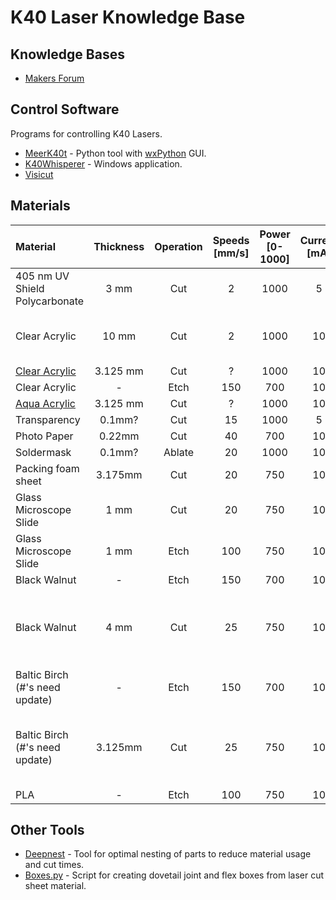 # K40 Laser Knowledge Base

## Knowledge Bases

* [Makers Forum](https://forum.makerforums.info/t/new-to-k40-start-here/79751)

## Control Software

Programs for controlling K40 Lasers.

* [MeerK40t](https://github.com/meerk40t/meerk40t/wiki) - Python tool with [wxPython](https://www.wxpython.org/) GUI.
* [K40Whisperer](https://www.scorchworks.com/K40whisperer/k40whisperer.html) - Windows application.
* [Visicut](https://visicut.org/)

## Materials

| Material | Thickness | Operation | Speeds [mm/s] | Power [0-1000] | Current [mA] | Passes | Kerf [mm] | Notes |
| :--- | :---: | :---: | :---: | :---: | :---: | :---: | :---: |:--- |
| 405 nm UV Shield Polycarbonate | 3 mm   | Cut    |   2 | 1000 |   5  | 1 | | |
| Clear Acrylic                  | 10 mm  | Cut    |   2 | 1000 | 10   | 6 | 0.35 | 2.5 mm per pass |
| [Clear Acrylic](https://www.amazon.com/dp/B0BYSBDTWL?th=1) |  3.125 mm | Cut   | ? |  1000 | 10   | ? | ? | | 
| Clear Acrylic                  |  -     | Etch   | 150 |  700 | 10   | 1 | | | 
| [Aqua Acrylic](https://www.amazon.com/dp/B0D7CBBSMN?th=1) |  3.125 mm | Cut   | ? |  1000 | 10   | ? | ? | | 
| Transparency                   | 0.1mm? | Cut    |  15 | 1000 |  5   | 1 | | |
| Photo Paper                    | 0.22mm | Cut    |  40 |  700 | 10   | 1 | 0.05 | |
| Soldermask                     | 0.1mm? | Ablate |  20 | 1000 | 10   | 1 | | |
| Packing foam sheet             | 3.175mm| Cut    |  20 |  750 | 10   | 2 | | |
| Glass Microscope Slide         | 1 mm   | Cut    |  20 |  750 | 10   | 1 | | |
| Glass Microscope Slide         | 1 mm   | Etch   | 100 |  750 | 10   | 1 | | |
| Black Walnut                   |  -     | Etch   | 150 |  700 | 10   | 1 | | |
| Black Walnut                   | 4 mm   | Cut    |  25 |  750 | 10   | 6 | 0.12 | 0.75 mm per pass. No flames. |
| Baltic Birch (#'s need update) |  -     | Etch   | 150 |  700 | 10   | 1 | | |
| Baltic Birch (#'s need update) | 3.125mm| Cut    |  25 |  750 | 10   | 6 | 0.12 | 0.75 mm per pass. No flames. |
| PLA                            |  -     | Etch   | 100 |  750 | 10   | 1 | | |

## Other Tools

* [Deepnest](https://deepnest.io/) - Tool for optimal nesting of parts to reduce material usage and cut times.
* [Boxes.py](https://boxes.hackerspace-bamberg.de/) - Script for creating dovetail joint and flex boxes from laser cut sheet material. 
 
